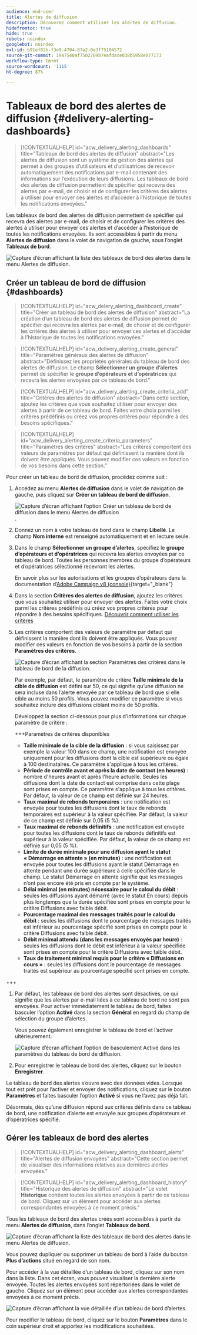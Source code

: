 ```yaml
---
audience: end-user
title: Alertes de diffusion
description: Découvrez comment utiliser les alertes de diffusion.
hidefromtoc: true
hide: true
robots: noindex
googlebot: noindex
exl-id: b91ef82b-f3e9-4704-87a2-0e3f75104572
source-git-commit: 19a7540af7502709b7eafdace038b5958e077173
workflow-type: tm+mt
source-wordcount: '1115'
ht-degree: 87%

---
```


# Tableaux de bord des alertes de diffusion {#delivery-alerting-dashboards}

>[!CONTEXTUALHELP]
>id="acw_delivery_alerting_dashboards"
>title="Tableaux de bord des alertes de diffusion"
>abstract="Les alertes de diffusion sont un système de gestion des alertes qui permet à des groupes d’utilisateurs et d’utilisatrices de recevoir automatiquement des notifications par e-mail contenant des informations sur l’exécution de leurs diffusions. Les tableaux de bord des alertes de diffusion permettent de spécifier qui recevra des alertes par e-mail, de choisir et de configurer les critères des alertes à utiliser pour envoyer ces alertes et d’accéder à l’historique de toutes les notifications envoyées."

Les tableaux de bord des alertes de diffusion permettent de spécifier qui recevra des alertes par e-mail, de choisir et de configurer les critères des alertes à utiliser pour envoyer ces alertes et d’accéder à l’historique de toutes les notifications envoyées. Ils sont accessibles à partir du menu **Alertes de diffusion** dans le volet de navigation de gauche, sous l’onglet **Tableaux de bord**.

![Capture d’écran affichant la liste des tableaux de bord des alertes dans le menu Alertes de diffusion.](assets/alerting-dashboard-list.png)

## Créer un tableau de bord de diffusion {#dashboards}

>[!CONTEXTUALHELP]
>id="acw_delery_alerting_dashboard_create"
>title="Créer un tableau de bord des alertes de diffusion"
>abstract="La création d’un tableau de bord des alertes de diffusion permet de spécifier qui recevra les alertes par e-mail, de choisir et de configurer les critères des alertes à utiliser pour envoyer ces alertes et d’accéder à l’historique de toutes les notifications envoyées."

>[!CONTEXTUALHELP]
>id="acw_delivery_alerting_create_general"
>title="Paramètres généraux des alertes de diffusion"
>abstract="Définissez les propriétés générales du tableau de bord des alertes de diffusion. Le champ **Sélectionner un groupe d’alertes** permet de spécifier le **groupe d’opérateurs et d’opératrices** qui recevra les alertes envoyées par ce tableau de bord."

>[!CONTEXTUALHELP]
>id="acw_delivery_alerting_create_criteria_add"
>title="Critères des alertes de diffusion"
>abstract="Dans cette section, ajoutez les critères que vous souhaitez utiliser pour envoyer des alertes à partir de ce tableau de bord. Faites votre choix parmi les critères prédéfinis ou créez vos propres critères pour répondre à des besoins spécifiques."

>[!CONTEXTUALHELP]
>id="acw_delivery_alerting_create_criteria_parameters"
>title="Paramètres des critères"
>abstract="Les critères comportent des valeurs de paramètres par défaut qui définissent la manière dont ils doivent être appliqués. Vous pouvez modifier ces valeurs en fonction de vos besoins dans cette section."

Pour créer un tableau de bord de diffusion, procédez comme suit :

1. Accédez au menu **Alertes de diffusion** dans le volet de navigation de gauche, puis cliquez sur **Créer un tableau de bord de diffusion**.

   ![Capture d’écran affichant l’option Créer un tableau de bord de diffusion dans le menu Alertes de diffusion](assets/alerting-dashboard.png).

1. Donnez un nom à votre tableau de bord dans le champ **Libellé**. Le champ **Nom interne** est renseigné automatiquement et en lecture seule.

1. Dans le champ **Sélectionner un groupe d’alertes**, spécifiez le **groupe d’opérateurs et d’opératrices** qui recevra les alertes envoyées par ce tableau de bord. Toutes les personnes membres du groupe d’opérateurs et d’opératrices sélectionné recevront les alertes.

   En savoir plus sur les autorisations et les groupes d’opérateurs dans la documentation d’[Adobe Campaign v8 (console)](https://experienceleague.adobe.com/fr/docs/campaign/campaign-v8/admin/permissions/gs-permissions){target="_blank"}

1. Dans la section **Critères des alertes de diffusion**, ajoutez les critères que vous souhaitez utiliser pour envoyer des alertes. Faites votre choix parmi les critères prédéfinis ou créez vos propres critères pour répondre à des besoins spécifiques. [Découvrir comment utiliser les critères](../msg/delivery-alerting-criteria.md)

1. Les critères comportent des valeurs de paramètre par défaut qui définissent la manière dont ils doivent être appliqués. Vous pouvez modifier ces valeurs en fonction de vos besoins à partir de la section **Paramètres des critères**.

   ![Capture d’écran affichant la section Paramètres des critères dans le tableau de bord de la diffusion.](assets/alerting-criteria-parameters.png)

   Par exemple, par défaut, le paramètre de critère **Taille minimale de la cible de diffusion** est défini sur 50, ce qui signifie qu’une diffusion ne sera incluse dans l’alerte envoyée par ce tableau de bord que si elle cible au moins 50 profils. Vous pouvez modifier ce paramètre si vous souhaitez inclure des diffusions ciblant moins de 50 profils.

   Développez la section ci-dessous pour plus d’informations sur chaque paramètre de critère :

   +++Paramètres de critères disponibles

   * **Taille minimale de la cible de la diffusion** : si vous saisissez par exemple la valeur 100 dans ce champ, une notification est envoyée uniquement pour les diffusions dont la cible est supérieure ou égale à 100 destinataires. Ce paramètre s&#39;applique à tous les critères.
   * **Période de contrôle avant et après la date de contact (en heures)** : nombre d&#39;heures avant et après l&#39;heure actuelle. Seules les diffusions dont la date de contact est comprise dans cette plage sont prises en compte. Ce paramètre s&#39;applique à tous les critères. Par défaut, la valeur de ce champ est définie sur 24 heures.
   * **Taux maximal de rebonds temporaires** : une notification est envoyée pour toutes les diffusions dont le taux de rebonds temporaires est supérieur à la valeur spécifiée. Par défaut, la valeur de ce champ est définie sur 0,05 (5 %).
   * **Taux maximal de rebonds définitifs** : une notification est envoyée pour toutes les diffusions dont le taux de rebonds définitifs est supérieur à la valeur spécifiée. Par défaut, la valeur de ce champ est définie sur 0,05 (5 %).
   * **Limite de durée minimale pour une diffusion ayant le statut « Démarrage en attente » (en minutes)** : une notification est envoyée pour toutes les diffusions ayant le statut Démarrage en attente pendant une durée supérieure à celle spécifiée dans le champ. Le statut Démarrage en attente signifie que les messages n’ont pas encore été pris en compte par le système.
   * **Délai minimal (en minutes) nécessaire pour le calcul du débit** : seules les diffusions ayant démarré (avec le statut En cours) depuis plus longtemps que la durée spécifiée sont prises en compte pour le critère Diffusions avec faible débit.
   * **Pourcentage maximal des messages traités pour le calcul du débit** : seules les diffusions dont le pourcentage de messages traités est inférieur au pourcentage spécifié sont prises en compte pour le critère Diffusions avec faible débit.
   * **Débit minimal attendu (dans les messages envoyés par heure)** : seules les diffusions dont le débit est inférieur à la valeur spécifiée sont prises en compte pour le critère Diffusions avec faible débit.
   * **Taux de traitement minimal requis pour le critère « Diffusions en cours »** : seules les diffusions dont le pourcentage de messages traités est supérieur au pourcentage spécifié sont prises en compte.

+++

1. Par défaut, les tableaux de bord des alertes sont désactivés, ce qui signifie que les alertes par e-mail liées à ce tableau de bord ne sont pas envoyées. Pour activer immédiatement le tableau de bord, faites basculer l’option **Activé** dans la section **Général** en regard du champ de sélection du groupe d’alertes.

   Vous pouvez également enregistrer le tableau de bord et l’activer ultérieurement.

   ![Capture d’écran affichant l’option de basculement Activé dans les paramètres du tableau de bord de diffusion.](assets/alerting-dashboard-enable.png)

1. Pour enregistrer le tableau de bord des alertes, cliquez sur le bouton **Enregistrer**.

Le tableau de bord des alertes s’ouvre avec des données vides. Lorsque tout est prêt pour l’activer et envoyer des notifications, cliquez sur le bouton **Paramètres** et faites basculer l’option **Activé** si vous ne l’avez pas déjà fait.

Désormais, dès qu’une diffusion répond aux critères définis dans ce tableau de bord, une notification d’alerte est envoyée aux groupes d’opérateurs et d’opératrices spécifié.

## Gérer les tableaux de bord des alertes

>[!CONTEXTUALHELP]
>id="acw_delivery_alerting_dashboard_alerts"
>title="Alertes de diffusion envoyées"
>abstract="Cette section permet de visualiser des informations relatives aux dernières alertes envoyées."

>[!CONTEXTUALHELP]
>id="acw_delivery_alerting_dashboard_history"
>title="Historique des alertes de diffusion"
>abstract="Le volet **Historique** contient toutes les alertes envoyées à partir de ce tableau de bord. Cliquez sur un élément pour accéder aux alertes correspondantes envoyées à ce moment précis."

Tous les tableaux de bord des alertes créés sont accessibles à partir du menu **Alertes de diffusion**, dans l’onglet **Tableaux de bord**.

![Capture d’écran affichant la liste des tableaux de bord des alertes dans le menu Alertes de diffusion.](assets/alerting-dashboard-list.png)

Vous pouvez dupliquer ou supprimer un tableau de bord à l’aide du bouton **Plus d’actions** situé en regard de son nom.

Pour accéder à la vue détaillée d’un tableau de bord, cliquez sur son nom dans la liste. Dans cet écran, vous pouvez visualiser la dernière alerte envoyée. Toutes les alertes envoyées sont répertoriées dans le volet de gauche. Cliquez sur un élément pour accéder aux alertes correspondantes envoyées à ce moment précis.

![Capture d’écran affichant la vue détaillée d’un tableau de bord d’alertes.](assets/alerting-dashboard-details.png)

Pour modifier le tableau de bord, cliquez sur le bouton **Paramètres** dans le coin supérieur droit et apportez les modifications souhaitées.